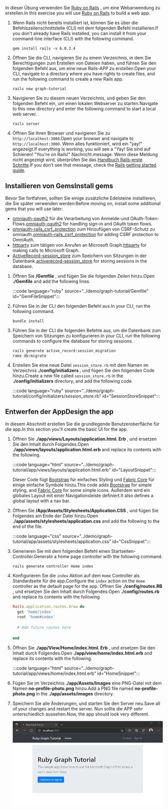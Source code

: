 <!-- markdownlint-disable MD002 MD041 -->

<span data-ttu-id="80d31-101">In dieser Übung verwenden Sie [Ruby on Rails](https://rubyonrails.org/) , um eine Webanwendung zu erstellen.</span><span class="sxs-lookup"><span data-stu-id="80d31-101">In this exercise you will use [Ruby on Rails](https://rubyonrails.org/) to build a web app.</span></span>

1. <span data-ttu-id="80d31-102">Wenn Rails nicht bereits installiert ist, können Sie es über die Befehlszeilenschnittstelle (CLI) mit dem folgenden Befehl installieren.</span><span class="sxs-lookup"><span data-stu-id="80d31-102">If you don't already have Rails installed, you can install it from your command-line interface (CLI) with the following command.</span></span>

    ```Shell
    gem install rails -v 6.0.3.4
    ```

1. <span data-ttu-id="80d31-103">Öffnen Sie die CLI, navigieren Sie zu einem Verzeichnis, in dem Sie Berechtigungen zum Erstellen von Dateien haben, und führen Sie den folgenden Befehl aus, um eine neue Rails-APP zu erstellen.</span><span class="sxs-lookup"><span data-stu-id="80d31-103">Open your CLI, navigate to a directory where you have rights to create files, and run the following command to create a new Rails app.</span></span>

    ```Shell
    rails new graph-tutorial
    ```

1. <span data-ttu-id="80d31-104">Navigieren Sie zu diesem neuen Verzeichnis, und geben Sie den folgenden Befehl ein, um einen lokalen Webserver zu starten.</span><span class="sxs-lookup"><span data-stu-id="80d31-104">Navigate to this new directory and enter the following command to start a local web server.</span></span>

    ```Shell
    rails server
    ```

1. <span data-ttu-id="80d31-105">Öffnen Sie Ihren Browser und navigieren Sie zu `http://localhost:3000`.</span><span class="sxs-lookup"><span data-stu-id="80d31-105">Open your browser and navigate to `http://localhost:3000`.</span></span> <span data-ttu-id="80d31-106">Wenn alles funktioniert, wird ein "yay!" angezeigt.</span><span class="sxs-lookup"><span data-stu-id="80d31-106">If everything is working, you will see a "Yay!</span></span> <span data-ttu-id="80d31-107">Sie sind auf Schienen! "</span><span class="sxs-lookup"><span data-stu-id="80d31-107">You're on Rails!"</span></span> <span data-ttu-id="80d31-108">Nachricht.</span><span class="sxs-lookup"><span data-stu-id="80d31-108">message.</span></span> <span data-ttu-id="80d31-109">Wenn diese Meldung nicht angezeigt wird, überprüfen Sie das [Handbuch Rails-erste Schritte](http://guides.rubyonrails.org/).</span><span class="sxs-lookup"><span data-stu-id="80d31-109">If you don't see that message, check the [Rails getting started guide](http://guides.rubyonrails.org/).</span></span>

## <a name="install-gems"></a><span data-ttu-id="80d31-110">Installieren von Gems</span><span class="sxs-lookup"><span data-stu-id="80d31-110">Install gems</span></span>

<span data-ttu-id="80d31-111">Bevor Sie fortfahren, sollten Sie einige zusätzliche Edelsteine installieren, die Sie später verwenden werden:</span><span class="sxs-lookup"><span data-stu-id="80d31-111">Before moving on, install some additional gems that you will use later:</span></span>

- <span data-ttu-id="80d31-112">[omniauth-oauth2](https://github.com/omniauth/omniauth-oauth2) für die Verarbeitung von Anmelde-und OAuth-Token-Flows.</span><span class="sxs-lookup"><span data-stu-id="80d31-112">[omniauth-oauth2](https://github.com/omniauth/omniauth-oauth2) for handling sign-in and OAuth token flows.</span></span>
- <span data-ttu-id="80d31-113">[omniauth-rails_csrf_protection](https://github.com/cookpad/omniauth-rails_csrf_protection) zum Hinzufügen von CSRF-Schutz zu omniauth.</span><span class="sxs-lookup"><span data-stu-id="80d31-113">[omniauth-rails_csrf_protection](https://github.com/cookpad/omniauth-rails_csrf_protection) for adding CSRF protection to OmniAuth.</span></span>
- <span data-ttu-id="80d31-114">[httparty](https://github.com/jnunemaker/httparty) zum tätigen von Anrufen an Microsoft Graph.</span><span class="sxs-lookup"><span data-stu-id="80d31-114">[httparty](https://github.com/jnunemaker/httparty) for making calls to Microsoft Graph.</span></span>
- <span data-ttu-id="80d31-115">[ActiveRecord-session_store](https://github.com/rails/activerecord-session_store) zum Speichern von Sitzungen in der Datenbank.</span><span class="sxs-lookup"><span data-stu-id="80d31-115">[activerecord-session_store](https://github.com/rails/activerecord-session_store) for storing sessions in the database.</span></span>

1. <span data-ttu-id="80d31-116">Öffnen Sie **/Gemfile** , und fügen Sie die folgenden Zeilen hinzu.</span><span class="sxs-lookup"><span data-stu-id="80d31-116">Open **./Gemfile** and add the following lines.</span></span>

    :::code language="ruby" source="../demo/graph-tutorial/Gemfile" id="GemFileSnippet":::

1. <span data-ttu-id="80d31-117">Führen Sie in der CLI den folgenden Befehl aus.</span><span class="sxs-lookup"><span data-stu-id="80d31-117">In your CLI, run the following command.</span></span>

    ```Shell
    bundle install
    ```

1. <span data-ttu-id="80d31-118">Führen Sie in der CLI die folgenden Befehle aus, um die Datenbank zum Speichern von Sitzungen zu konfigurieren.</span><span class="sxs-lookup"><span data-stu-id="80d31-118">In your CLI, run the following commands to configure the database for storing sessions.</span></span>

    ```Shell
    rails generate active_record:session_migration
    rake db:migrate
    ```

1. <span data-ttu-id="80d31-119">Erstellen Sie eine neue Datei `session_store.rb` mit dem Namen im Verzeichnis **./config/initializers** , und fügen Sie den folgenden Code hinzu.</span><span class="sxs-lookup"><span data-stu-id="80d31-119">Create a new file called `session_store.rb` in the **./config/initializers** directory, and add the following code.</span></span>

    :::code language="ruby" source="../demo/graph-tutorial/config/initializers/session_store.rb" id="SessionStoreSnippet":::

## <a name="design-the-app"></a><span data-ttu-id="80d31-120">Entwerfen der App</span><span class="sxs-lookup"><span data-stu-id="80d31-120">Design the app</span></span>

<span data-ttu-id="80d31-121">In diesem Abschnitt erstellen Sie die grundlegende Benutzeroberfläche für die app.</span><span class="sxs-lookup"><span data-stu-id="80d31-121">In this section you'll create the basic UI for the app.</span></span>

1. <span data-ttu-id="80d31-122">Öffnen Sie **./app/views/Layouts/application.html. Erb** , und ersetzen Sie den Inhalt durch Folgendes.</span><span class="sxs-lookup"><span data-stu-id="80d31-122">Open **./app/views/layouts/application.html.erb** and replace its contents with the following.</span></span>

    :::code language="html" source="../demo/graph-tutorial/app/views/layouts/application.html.erb" id="LayoutSnippet":::

    <span data-ttu-id="80d31-123">Dieser Code fügt [Bootstrap](http://getbootstrap.com/) für einfaches Styling und [Fabric Core](https://developer.microsoft.com/fluentui#/get-started#fabric-core) für einige einfache Symbole hinzu.</span><span class="sxs-lookup"><span data-stu-id="80d31-123">This code adds [Bootstrap](http://getbootstrap.com/) for simple styling, and [Fabric Core](https://developer.microsoft.com/fluentui#/get-started#fabric-core) for some simple icons.</span></span> <span data-ttu-id="80d31-124">Außerdem wird ein globales Layout mit einer Navigationsleiste definiert.</span><span class="sxs-lookup"><span data-stu-id="80d31-124">It also defines a global layout with a nav bar.</span></span>

1. <span data-ttu-id="80d31-125">Öffnen Sie **/App/Assets/Stylesheets/Application.CSS** , und fügen Sie Folgendes am Ende der Datei hinzu.</span><span class="sxs-lookup"><span data-stu-id="80d31-125">Open **./app/assets/stylesheets/application.css** and add the following to the end of the file.</span></span>

    :::code language="css" source="../demo/graph-tutorial/app/assets/stylesheets/application.css" id="CssSnippet":::

1. <span data-ttu-id="80d31-126">Generieren Sie mit dem folgenden Befehl einen Startseiten-Controller.</span><span class="sxs-lookup"><span data-stu-id="80d31-126">Generate a home page controller with the following command.</span></span>

    ```Shell
    rails generate controller Home index
    ```

1. <span data-ttu-id="80d31-127">Konfigurieren Sie die `index` Aktion auf dem `Home` Controller als Standardseite für die app.</span><span class="sxs-lookup"><span data-stu-id="80d31-127">Configure the `index` action on the `Home` controller as the default page for the app.</span></span> <span data-ttu-id="80d31-128">Öffnen Sie **./config/routes.RB** , und ersetzen Sie den Inhalt durch Folgendes:</span><span class="sxs-lookup"><span data-stu-id="80d31-128">Open **./config/routes.rb** and replace its contents with the following</span></span>

    ```ruby
    Rails.application.routes.draw do
      get 'home/index'
      root 'home#index'

      # Add future routes here

    end
    ```

1. <span data-ttu-id="80d31-129">Öffnen Sie **./app/View/Home/index.html. Erb** , und ersetzen Sie den Inhalt durch Folgendes.</span><span class="sxs-lookup"><span data-stu-id="80d31-129">Open **./app/view/home/index.html.erb** and replace its contents with the following.</span></span>

    :::code language="html" source="../demo/graph-tutorial/app/views/home/index.html.erb" id="HomeSnippet":::

1. <span data-ttu-id="80d31-130">Fügen Sie im Verzeichnis **./app/Assets/Images** eine PNG-Datei mit dem Namen **no-profile-photo.png** hinzu.</span><span class="sxs-lookup"><span data-stu-id="80d31-130">Add a PNG file named **no-profile-photo.png** in the **./app/assets/images** directory.</span></span>

1. <span data-ttu-id="80d31-131">Speichern Sie alle Änderungen, und starten Sie den Server neu.</span><span class="sxs-lookup"><span data-stu-id="80d31-131">Save all of your changes and restart the server.</span></span> <span data-ttu-id="80d31-132">Nun sollte die APP sehr unterschiedlich aussehen.</span><span class="sxs-lookup"><span data-stu-id="80d31-132">Now, the app should look very different.</span></span>

    ![Screenshot der neu gestalteten Homepage](./images/create-app-01.png)
